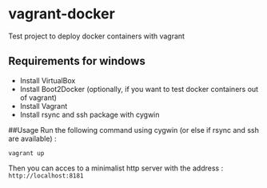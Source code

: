 # vagrant-docker
Test project to deploy docker containers with vagrant
## Requirements for windows
- Install VirtualBox
- Install Boot2Docker (optionally, if you want to test docker containers out of vagrant)
- Install Vagrant
- Install rsync and ssh package with cygwin

##Usage
Run the following command using cygwin (or else if rsync and ssh are available) : 

`vagrant up`

Then you can acces to a minimalist http server with the address : `http://localhost:8181`
